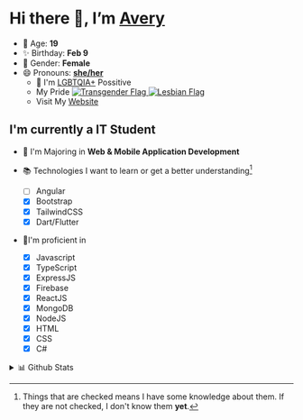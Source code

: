 # Hi there 👋, I’m [Avery][website]

- 🌸 Age: **19**
- ✨ Birthday: **Feb 9**
- 🎨 Gender: **Female**
- 😄 Pronouns: **[she/her][pronounspage]**
  - 🌈 I'm [LGBTQIA+][lgbt-foundation] Possitive
  - <div class="Flags">
      <span>My Pride</span>
      <a href="https://en.pronouns.page/dictionary/terminology#transgender">
        <img src="https://pronouns.page/flags/Transgender.png" alt="Transgender Flag" height="15px"/>
      </a>
      <a href="https://en.pronouns.page/dictionary/terminology#lesbian">
      <img src="https://pronouns.page/flags/Lesbian.png" alt="Lesbian Flag" height="15px"/>
      </a>
    </div>
  - Visit My [Website][website]

## I'm currently a IT Student

- 📌 I'm Majoring in **Web & Mobile Application Development**
- 📚 Technologies I want to learn or get a better understanding[^1]

  - [ ] Angular
  - [x] Bootstrap
  - [x] TailwindCSS
  - [x] Dart/Flutter

- 🎉I'm proficient in

  - [x] Javascript
  - [x] TypeScript
  - [x] ExpressJS
  - [x] Firebase
  - [x] ReactJS
  - [x] MongoDB
  - [x] NodeJS
  - [x] HTML
  - [x] CSS
  - [x] C#

<details>
  <summary>
    📊 Github Stats
  </summary>

<!--START_SECTION:waka-->
![Code Time](http://img.shields.io/badge/Code%20Time-587%20hrs%205%20mins-blue)

![Profile Views](http://img.shields.io/badge/Profile%20Views-0-blue)

**🐱 My GitHub Data** 

> 🏆 18 Contributions in the Year 2023
 > 
> 📦 129.8 kB Used in GitHub's Storage 
 > 
> 💼 Opted to Hire
 > 
> 📜 21 Public Repositories 
 > 
> 🔑 29 Private Repositories  
 > 
**I'm an Early 🐤** 

```text
🌞 Morning    42 commits     ██░░░░░░░░░░░░░░░░░░░░░░░   10.17% 
🌆 Daytime    172 commits    ██████████░░░░░░░░░░░░░░░   41.65% 
🌃 Evening    153 commits    █████████░░░░░░░░░░░░░░░░   37.05% 
🌙 Night      46 commits     ██░░░░░░░░░░░░░░░░░░░░░░░   11.14%

```
📅 **I'm Most Productive on Thursday** 

```text
Monday       57 commits     ███░░░░░░░░░░░░░░░░░░░░░░   13.8% 
Tuesday      59 commits     ███░░░░░░░░░░░░░░░░░░░░░░   14.29% 
Wednesday    56 commits     ███░░░░░░░░░░░░░░░░░░░░░░   13.56% 
Thursday     96 commits     █████░░░░░░░░░░░░░░░░░░░░   23.24% 
Friday       79 commits     ████░░░░░░░░░░░░░░░░░░░░░   19.13% 
Saturday     37 commits     ██░░░░░░░░░░░░░░░░░░░░░░░   8.96% 
Sunday       29 commits     █░░░░░░░░░░░░░░░░░░░░░░░░   7.02%

```


📊 **This Week I Spent My Time On** 

```text
⌚︎ Time Zone: America/Halifax

💬 Programming Languages: 
Kotlin                   41 mins             ████████████████████░░░░░   80.21% 
Markdown                 7 mins              ███░░░░░░░░░░░░░░░░░░░░░░   14.47% 
XML                      2 mins              █░░░░░░░░░░░░░░░░░░░░░░░░   5.27% 
Properties               0 secs              ░░░░░░░░░░░░░░░░░░░░░░░░░   0.04% 
Gradle                   0 secs              ░░░░░░░░░░░░░░░░░░░░░░░░░   0.01%

🔥 Editors: 
Android Studio           52 mins             █████████████████████████   100.0%

🐱‍💻 Projects: 
TipTime                  43 mins             █████████████████████░░░░   84.18% 
basic-android-kotlin-comp7 mins              ███░░░░░░░░░░░░░░░░░░░░░░   14.47% 
lab-3-Avery-Rose         0 secs              ░░░░░░░░░░░░░░░░░░░░░░░░░   1.25% 
Unknown Project          0 secs              ░░░░░░░░░░░░░░░░░░░░░░░░░   0.1%

💻 Operating System: 
Windows                  52 mins             █████████████████████████   100.0%

```

**I Mostly Code in JavaScript** 

```text
JavaScript               22 repos            ████████░░░░░░░░░░░░░░░░░   33.33% 
TypeScript               10 repos            ███░░░░░░░░░░░░░░░░░░░░░░   15.15% 
Java                     9 repos             ███░░░░░░░░░░░░░░░░░░░░░░   13.64% 
C#                       7 repos             ██░░░░░░░░░░░░░░░░░░░░░░░   10.61% 
HTML                     4 repos             █░░░░░░░░░░░░░░░░░░░░░░░░   6.06%

```


**Timeline**

![Chart not found](https://raw.githubusercontent.com/Avery-Rose/Avery-Rose/main/charts/bar_graph.png) 


 Last Updated on 05/02/2023 18:38:43 UTC
<!--END_SECTION:waka-->

</details>

[^1]:
    Things that are checked means I have some knowledge about them.
    If they are not checked, I don't know them **yet**.

[//]: <> (Links)

[wakatime-profile]: https://wakatime.com/@Averyyyyyyyy
[pronouns-definitions]: https://en.pronouns.page/she/her
[pronounspage]: https://pronouns.page/@cattgirlava
[lgbt-foundation]: https://lgbt.foundation/
[website]: https://avarose.dev/
[alexandres-badge-repo]: https://github.com/alexandresanlim/Badges4-README.md-Profile
